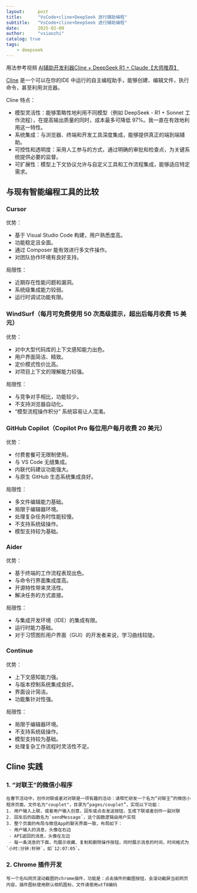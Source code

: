 ```yaml
---
layout:     post
title:      "VsCode+cline+DeepSeek 进行辅助编程"
subtitle:   "VsCode+cline+DeepSeek 进行辅助编程"
date:       2025-02-09
author:     "vxiaozhi"
catalog: true
tags:
    - deepseek
---
```


用法参考视频 [AI辅助开发利器Cline + DeepSeek R1 + Claude【大师推荐】](https://www.youtube.com/watch?v=ft1nCPQqeW8)

[Cline](https://github.com/cline/cline) 是一个可以在你的IDE 中运行的自主编程助手，能够创建、编辑文件，执行命令，甚至利用浏览器。

Cline 特点：

- 模型灵活性：能够策略性地利用不同模型（例如 DeepSeek - R1 + Sonnet 工作流程），在提高输出质量的同时，成本最多可降低 97%。我一直在有效地利用这一特性。
- 系统集成：与浏览器、终端和开发工具深度集成，能够提供真正的端到端辅助。
- 可控性和透明度：采用人工参与的方式，通过明确的审批和检查点，为关键系统提供必要的监督。
- 可扩展性：模型上下文协议允许与自定义工具和工作流程集成，能够适应特定需求。

## 与现有智能编程工具的比较

### Cursor

优势：
- 基于 Visual Studio Code 构建，用户熟悉度高。
- 功能稳定且全面。
- 通过 Composer 能有效进行多文件操作。
- 对团队协作环境有良好支持。
  
局限性：
- 近期存在性能问题和漏洞。
- 系统级集成能力较弱。
- 运行时调试功能有限。
  
### WindSurf（每月可免费使用 50 次高级提示，超出后每月收费 15 美元）

优势：

- 对中大型代码库的上下文感知能力出色。
- 用户界面简洁、精致。
- 定价模式性价比高。
- 对项目上下文的理解能力较强。
  
局限性：

- 与竞争对手相比，功能较少。
- 不支持浏览器自动化。
- “模型流程操作积分” 系统容易让人混淆。

### GitHub Copilot（Copilot Pro 每位用户每月收费 20 美元）

优势：
- 付费套餐可无限制使用。
- 与 VS Code 无缝集成。
- 内联代码建议功能强大。
- 与原生 GitHub 生态系统集成良好。

局限性：

- 多文件编辑能力基础。
- 局限于编辑器环境。
- 处理复杂任务时性能较慢。
- 不支持系统级操作。
- 模型支持较为基础。

### Aider

优势：
- 基于终端的工作流程表现出色。
- 与命令行界面集成度高。
- 开源特性带来灵活性。
- 解决任务的方式直接。

局限性：

- 与集成开发环境（IDE）的集成有限。
- 运行时能力基础。
- 对于习惯图形用户界面（GUI）的开发者来说，学习曲线较陡。
  
### Continue

优势：
- 上下文感知能力强。
- 与版本控制系统集成良好。
- 界面设计简洁。
- 功能集针对性强。

局限性：

- 局限于编辑器环境。
- 不支持系统级操作。
- 模型支持较为基础。
- 处理复杂工作流程时灵活性不足。
  
## Cline 实践

### 1. “对联王”的微信小程序

```
在春节活动中，创作对联或者对对联是一项有趣的活动：请帮忙研发一个名为“对联王”的微信小程序页面，文件名为"couplet"，目录为“pages/couplet”，实现以下功能：
1. 用户输入上联，或者用户输入创意，回车或点击发送按钮，生成下联或者创作一副对联
2. 回车后的函数名为`sendMessage`，这个函数逻辑由用户实现
3. 整个页面的布局与微信App的聊天界面一致，布局如下：
 - 用户输入的消息，头像在右边
 - API返回的消息，头像在左边
 - 每一条消息的下面，均展示收藏、复制和删除操作按钮，同时展示消息的时间，时间格式为`小时:分钟:秒钟`，如`12:07:05`。
```

### 2. Chrome 插件开发

```
写一个名叫网页滚动截图的chrome插件，功能是：点击插件的截图按钮，会滚动截屏当前网页内容，插件图标使用默认相机图标，文件请使用utf8编码
```